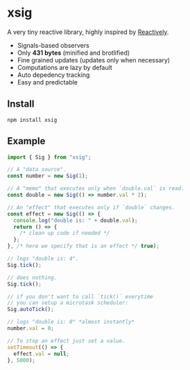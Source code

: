 # xsig

A very tiny reactive library, highly inspired by [Reactively](https://github.com/milomg/reactively).

- Signals-based observers
- Only **431 bytes** (minified and brotlified)
- Fine grained updates (updates only when necessary)
- Computations are lazy by default
- Auto depedency tracking
- Easy and predictable

## Install

```
npm install xsig
```

## Example

```js
import { Sig } from "xsig";

// A "data source".
const number = new Sig(1);

// A "memo" that executes only when `double.val` is read.
const double = new Sig(() => number.val * 2);

// An "effect" that executes only if `double` changes.
const effect = new Sig(() => {
  console.log("double is: " + double.val);
  return () => {
    /* clean up code if needed */
  };
}, /* here we specify that is an effect */ true);

// logs "double is: 4".
Sig.tick();

// does nothing.
Sig.tick();

// if you don't want to call `tick()` everytime
// you can setup a microtask scheduler:
Sig.autoTick();

// logs "double is: 0" *almost instantly*
number.val = 0;

// To stop an effect just set a value.
setTimeout(() => {
  effect.val = null;
}, 5000);
```

